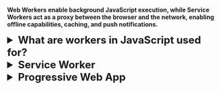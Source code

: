**Web Workers enable background JavaScript execution, while Service Workers act as a proxy between the browser and the network, enabling offline capabilities, caching, and push notifications.**


<details >
 <summary style="font-size: x-large; font-weight: bold">What are workers in JavaScript used for?</summary>

https://www.greatfrontend.com/questions/quiz/what-are-workers-in-javascript-used-for
## TL;DR

Workers in JavaScript are background threads that allow you to run scripts in parallel with the main execution thread, without blocking or interfering with the user interface. Their key features include:

- **Parallel processing**: Workers run in a separate thread from the main thread, allowing your web page to remain responsive to user interactions while the worker performs its tasks. It's useful for moving CPU-intensive work off the main thread and be free from JavaScript's single-threaded nature.
- **Communication**: Uses `postMessage()` and `onmessage`/ `'message'` event for messaging.
- **Access to web APIs**: Workers have access to various Web APIs, including `fetch()`, IndexedDB, and Web Storage, allowing them to perform tasks like data fetching and persisting data independently.
- **No DOM access**: **Workers cannot directly manipulate the DOM**, thus cannot interact with the UI, ensuring they don't accidentally interfere with the main thread's operation.

There are three main types of workers in JavaScript:

- **Web workers / Dedicated workers**
    - Run scripts in background threads, separate from the main UI thread.
    - Useful for CPU-intensive tasks like data processing, calculations, etc.
    - Cannot directly access or manipulate the DOM.
    - Web Workers can utilize IndexedDB for persistent storage, but not the standard Web Storage API (localStorage or sessionStorage) because they don't have access to the window object.
- **Service workers**
    - Act as network proxies, handling requests between the app and network.
    - Enable offline functionality, caching, and push notifications.
    - Runs independently of the web page, even when it's closed.
- **Shared workers**
    - Can be shared by multiple scripts running in different windows or frames, as long as they're in the same domain.
    - Scripts communicate with the shared worker by sending and receiving messages.
    - Useful for coordinating tasks across different parts of a web page.

---

## Workers in JavaScript

Workers in JavaScript are a way to run scripts in background threads, separate from the main execution thread of a web page. This allows for long-running or computationally intensive tasks to be offloaded from the main thread, preventing the user interface from becoming unresponsive or janky.

## Web workers / Dedicated workers

- Run scripts in background threads separate from the main UI thread.
- Designed for CPU-intensive tasks like data processing, mathematical computations, etc. Generally the non-async work.
- Cannot directly access the DOM or other main thread resources for security.
- Communicates with main thread via asynchronous message passing – `postMessage()` and `onmessage`/ `'message'`.
- Terminated when main script is unloaded or explicitly terminated.

Web workers can be used for:

- Image/video processing
- Data compression
- Complex math

### Creating a web worker

To create a web worker, you need a separate JavaScript file that contains the code for the worker. Here's an example:

**`main.js` (main script)**

```js
// Check if the browser supports workers
if (window.Worker) {
  // Create a new Worker
  const myWorker = new Worker('worker.js');

  // Post a message to the worker
  myWorker.postMessage('Hello, Worker!');

  // Listen for messages from the worker
  myWorker.onmessage = function (event) {
    console.log('Message from Worker:', event.data);
  };

  // Error handling
  myWorker.onerror = function (error) {
    console.error('Error from Worker:', error);
  };
}
```

**`worker.js` (worker script)**

```js
// Listen for messages from the main script
onmessage = function (event) {
  console.log('Message from Main Script:', event.data);

  // Perform a task (e.g., some computation)
  const result = event.data + ' - Processed by Worker';

  // Post the result back to the main script
  postMessage(result);
};
```

In this example:

- `main.js` creates a worker using the `Worker` constructor and specifies `worker.js` as the script to run in the worker thread.
- It posts a message to the worker using `postMessage()`.
- The worker script (`worker.js`) listens for messages from the main script using `onmessage`.
- After processing the message, the worker posts a message back to the main script using `postMessage()`.
- The main script listens for messages from the worker using `onmessage` on the `Worker` instance.

### Service workers

- Act as a network proxy between web app, browser, and network.
- Can intercept and handle network requests, cache resources.
- Enable offline functionality and push notifications.
- Have a lifecycle managed by the browser (install, activate, update).
- No access to DOM and main thread resources for security.

Service workers can be used for:

- Caching
- Offline support
- Request handling
- Background sync

#### Creating a service worker

**`main.js` (main script)**

```js
if ('serviceWorker' in navigator) {
  navigator.serviceWorker
    .register('/service-worker.js')
    .then(function (registration) {
      console.log('Service Worker registered:', registration);
    })
    .catch(function (err) {
      console.log('Service Worker registration failed:', err);
    });
}
```

**`service-worker.js` (service worker script)**

```js
self.addEventListener('fetch', function (event) {
  event.respondWith(
    caches.match(event.request).then(function (response) {
      // return cached response if available
      if (response) {
        return response;
      }

      // Otherwise, fetch from network
      return fetch(event.request);
    }),
  );
});
```

In this example:

- The main script registers a service worker at `/service-worker.js`
- The service worker listens for the `fetch()` event, which is fired whenever the browser makes a network request
- The service worker first checks if the requested resource is cached using `caches.match(event.request)`
- If it is, it returns the cached response. Otherwise, it fetches the resource from the network using `fetch(event.request)`

### Bonus: Shared workers

- **Scope**: Can be accessed from multiple scripts in different windows/tabs/iframes
- **Sharing of data**: Allow data sharing between browser contexts via a messaging interface
- **Browser support**: Limited support, especially [not available on Android browsers](https://issues.chromium.org/issues/40290702)

#### Use cases for shared workers:

- State sharing across multiple windows.

### Bonus: Worklets

The `Worklet` interface is a lightweight version of Web Workers and gives developers access to low-level parts of the rendering pipeline. With Worklets, you can run JavaScript and WebAssembly code to do graphics rendering or audio processing where high performance is required.

You are not expected to know about worklets, so it won't be covered in great detail. Read more about [worklets on MDN](https://developer.mozilla.org/en-US/docs/Web/API/Worklet).

## Considerations and limitations

- **Same-Origin policy**: Workers must comply with the same-origin policy, meaning the script that creates the worker and the worker script itself must be from the same origin
- **No DOM access**: Workers do not have direct access to the DOM. They can communicate with the main thread through messages
- **Performance**: Creating and managing workers incurs overhead. They should be used judiciously for tasks that truly benefit from parallel execution
- **Error handling**: Proper error handling mechanisms should be in place to handle any issues within the worker scripts

## Further reading

- [Worker - MDN](https://developer.mozilla.org/en-US/docs/Web/API/Worker)
- [Using Web Workers - MDN](https://developer.mozilla.org/en-US/docs/Web/API/Web_Workers_API/Using_web_workers)
- [Service Worker API - MDN](https://developer.mozilla.org/en-US/docs/Web/API/Service_Worker_API)
- [Understanding web workers in JavaScript with real world example](https://javascript.plainenglish.io/understanding-web-workers-in-js-with-real-world-example-1629a283aeec?gi=89cf0dd4c3f4)
- [Web worker, Service worker, and Worklets: A comprehensive guide](https://dev.to/bharat5604/web-worker-service-worker-and-worklets-a-comprehensive-guide-1f64)

---
</details>




<details >
 <summary style="font-size: x-large; font-weight: bold">Service Worker</summary>

- Service workers essentially act as proxy servers that sit between web applications, the browser, and the network (when available). 
- They are intended, among other things, to enable the creation of effective offline experiences, intercept network requests, and take appropriate action based on whether the network is available, and update assets residing on the server. 
- They will also allow access to push notifications and background sync APIs.
- Browser provides **separate thread** to service worker, which does not impact website performance.
- It works only on **HTTPS**, for security reasons. In firefox we can't open this in private window also.
- It does not work all browsers, but it is supported by most of them.
- A service worker is an event-driven worker
- It **can't access DOM, local storage, session storage**
- We can have multiple service workers for a single website. We can define scope of service worker to be at root or any folder

https://developer.mozilla.org/en-US/docs/Web/API/Service_Worker_API

Difference between Service Worker and Web Worker: 
1. https://dev.to/bharat5604/web-worker-service-worker-and-worklets-a-comprehensive-guide-1f64
2. https://www.dhiwise.com/post/web-workers-vs-service-workers-in-javascript
### Setting Up Service Worker

```html
//index.html

<!DOCTYPE html>
<html lang="en">
  <head>
    <meta charset="UTF-8" />
    <meta name="viewport" content="width=device-width, initial-scale=1.0" />
    <title>Namaste Frontend System Design</title>
    <link rel="stylesheet" href="./style.css" />
    <link rel="manifest" href="./manifest.json" />
  </head>
  <body>
    <h1>Namaste Frontend System Design</h1>
    <img src="./photo.png" alt="photo" />
    <script src="./script.js"></script>
  </body>
</html>
```

1. Create a `sw.js` file. We can name it whatever we want.
2. Register the service worker.
```js
//script.js

// Check if service worker is supported by our browser
if (navigator.serviceWorker) {
  // Register the service worker

  navigator.serviceWorker
    .register("./sw.js", {
      scope: "./",
    })
    .then((res) => {
      console.log("Service worker registered successfully");
    })
    .catch((err) => {
      console.log("Error registering service worker", err);
    });
}
```

3. Service worker are Event-Driven. Below are some events that are triggered by the service worker.
```js
//sw.js

self.addEventListener("install", (e) => {

});

self.addEventListener("activate", (e) => {

});

self.addEventListener("fetch", (e) => {

});
```

4. All the data which is needed to render a page like html, css, js etc are stored by service worker in `cache storage`.

```js
//sw.js

const CACHE_NAME = "demo/v7";

const CACHE_FILES = [
  "./index.html",
  "./style.css",
  "./photo.png",
  "./script.js",
];

self.addEventListener("install", (e) => {
  e.waitUntil(
    caches.open(CACHE_NAME).then((cache) => {
      cache.addAll(CACHE_FILES);
    })
  );
});
```
![img_1.png](img_1.png)

5. How to use service worker?

Always first fetch data from network and if user is offline then fetch data from cache as backup
```js
//sw.js

self.addEventListener("fetch", (e) => {
    // Offline exprience
    // Whenever a file is requested,
    // 1. fetch from network, update my cache 2. cache as a fallback

    e.respondWith(
        fetch(e.request)
            .then((res) => {
                // update my cache
                const cloneData = res.clone();
                caches.open(CACHE_NAME).then((cache) => {
                    cache.put(e.request, cloneData);
                });
                console.log("returning from network");
                return res;
            })
            .catch(() => {
                console.log("returning from cache");
                return caches.match(e.request).then((file) => file);
            })
    );
});
```
With this whenever we have fetch call then it is intercepted by our service work and we try to get data from server
if fetch was successful then cache is updated and we return the response.

But if something goes wrong like server is down, network issue etc then we return from cache.


6. Clean-Up Step: Once start having multiple version of the same service work, then cleaning previous version cached data is 
important. We can do this during `activate` event

```js
self.addEventListener("activate", (e) => {
  // Clean up useless cache
  e.waitUntil(
    caches.keys().then((keyList) => {
      return Promise.all(
        keyList.map((key) => {
          if (key != CACHE_NAME) {
            return caches.delete(key);
          }
        })
      );
    })
  );
});
```
### Here are the two primary strategies:

1. **Cache-First Strategy :** Show data from the cache first, then make an API call in the background to update the cache.

    **Use Case:**
    When you want to prioritize faster load times and offline availability.
    Ideal for content that doesn’t change frequently.

2. **Network-First Strategy:** Make an API call first to fetch the latest data, then cache the response, and fall back to the cache if the network request fails.

    **Use Case:**
    When you want to ensure the user always gets the most up-to-date data.
    Ideal for dynamic content that changes frequently.

**Tips for choosing the Right Strategy:**

1. **Cache-First Strategy** is generally better for applications where performance and offline access are critical, and the data doesn’t change too often, such as news articles, blogs, or static content.
2. **Network-First Strategy** is more suitable for applications where the most recent data is important, such as social media feeds, stock prices, or real-time applications.


We can however also use a combination of both Strategies. For example, you might use a cache-first strategy for static assets (like images and CSS) and a network-first strategy for dynamic API calls.

**How to create a service worker in a react application**: https://engagespot.co/blog/how-to-create-a-service-worker-in-a-react-application

---
</details>




<details >
 <summary style="font-size: x-large; font-weight: bold">Progressive Web App</summary>



---
</details>

